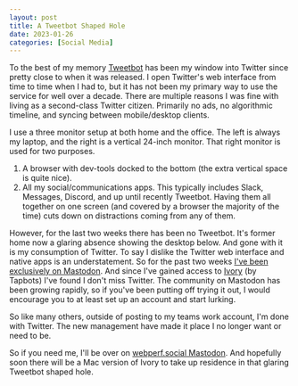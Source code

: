 ```yaml
---
layout: post
title: A Tweetbot Shaped Hole
date: 2023-01-26
categories: [Social Media]
---
```

To the best of my memory [Tweetbot](https://tapbots.com/tweetbot/) has been my window into Twitter since pretty close to when it was released. I open Twitter's web interface from time to time when I had to, but it has not been my primary way to use the service for well over a decade. There are multiple reasons I was fine with living as a second-class Twitter citizen. Primarily no ads, no algorithmic timeline, and syncing between mobile/desktop clients.
<!-- more -->

I use a three monitor setup at both home and the office. The left is always my laptop, and the right is a vertical 24-inch monitor. That right monitor is used for two purposes.

1. A browser with dev-tools docked to the bottom (the extra vertical space is quite nice).
2. All my social/communications apps. This typically includes Slack, Messages, Discord, and up until recently Tweetbot. Having them all together on one screen (and covered by a browser the majority of the time) cuts down on distractions coming from any of them.

However, for the last two weeks there has been no Tweetbot. It's former home now a glaring absence showing the desktop below. And gone with it is my consumption of Twitter. To say I dislike the Twitter web interface and native apps is an understatement. So for the past two weeks [I've been exclusively on Mastodon](https://webperf.social/@erunyon). And since I've gained access to [Ivory](https://tapbots.com/ivory/) (by Tapbots) I've found I don't miss Twitter. The community on Mastodon has been growing rapidly, so if you've been putting off trying it out, I would encourage you to at least set up an account and start lurking.

So like many others, outside of posting to my teams work account, I'm done with Twitter. The new management have made it place I no longer want or need to be.

So if you need me, I'll be over on [webperf.social Mastodon](https://webperf.social/@erunyon). And hopefully soon there will be a Mac version of Ivory to take up residence in that glaring Tweetbot shaped hole.